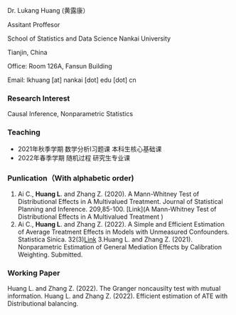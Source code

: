 Dr. Lukang Huang (黄露康）   

Assitant Proffesor

School of Statistics and Data Science   Nankai University

Tianjin, China

Office: Room 126A, Fansun Building

Email: lkhuang [at] nankai [dot] edu [dot] cn

### Research Interest
Causal Inference, Nonparametric Statistics
### Teaching
- 2021年秋季学期 数学分析I习题课  本科生核心基础课
- 2022年春季学期  随机过程   研究生专业课    

### Punlication（With alphabetic order)
1. Ai C., **Huang L**. and Zhang Z. (2020). A Mann-Whitney Test of Distributional Effects in A Multivalued Treatment. Journal of Statistical Planning and Inference. 209,85-100. [Link](A Mann-Whitney Test of Distributional Effects in A Multivalued Treatment
)
2. Ai C., **Huang L**. and Zhang Z. (2022). A Simple and Efficient Estimation of Average Treatment Effects in Models with Unmeasured Confounders. Statistica Sinica. 32(3)[Link](http://cn.arxiv.org/pdf/1807.05678v1)
3.Huang L. and Zhang Z. (2021). Nonparametric Estimation of General Mediation Effects by Calibration Weighting. Submitted.
### Working Paper
Huang L. and Zhang Z. (2022). The Granger noncausilty test with mutual information.
Huang L. and Zhang Z. (2022). Efficient estimation of ATE with Distributional balancing.

